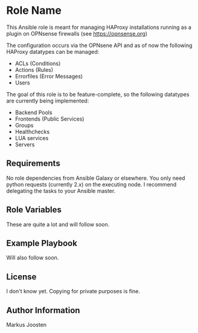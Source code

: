 Role Name
=========

This Ansible role is meant for managing HAProxy installations running as a plugin on OPNsense firewalls (see https://opnsense.org)

The configuration occurs via the OPNsene API and as of now the following HAProxy datatypes can be managed:

* ACLs (Conditions)
* Actions (Rules)
* Errorfiles (Error Messages)
* Users

The goal of this role is to be feature-complete, so the following datatypes are currently being implemented:

* Backend Pools
* Frontends (Public Services)
* Groups
* Healthchecks
* LUA services
* Servers

Requirements
------------

No role dependencies from Ansible Galaxy or elsewhere. You only need python requests (currently 2.x) on the executing node.
I recommend delegating the tasks to your Ansible master.

Role Variables
--------------

These are quite a lot and will follow soon.


Example Playbook
----------------

Will also follow soon.

License
-------

I don't know yet. Copying for private purposes is fine.

Author Information
------------------

Markus Joosten
